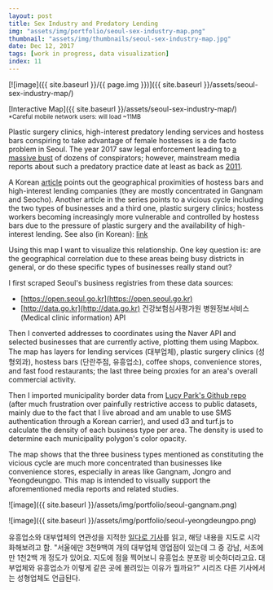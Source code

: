 ```yaml
---
layout: post
title: Sex Industry and Predatory Lending
img: "assets/img/portfolio/seoul-sex-industry-map.png"
thumbnail: "assets/img/thumbnails/seoul-sex-industry-map.jpg"
date: Dec 12, 2017
tags: [work in progress, data visualization]
index: 11
---
```


[![image]({{ site.baseurl }}/{{ page.img }})]({{ site.baseurl }}/assets/seoul-sex-industry-map/)

[Interactive Map]({{ site.baseurl }}/assets/seoul-sex-industry-map/)  
<small>*Careful mobile network users: will load ~11MB</small>

Plastic surgery clinics, high-interest predatory lending services and hostess bars conspiring to take advantage of female hostesses is a de facto problem in Seoul. The year 2017 saw legal enforcement leading to [a massive bust](http://hankookilbo.com/m/v/305ed59690c74876a9ea1987100cb05e) of dozens of conspirators; however, mainstream media reports about such a predatory practice date at least as back as [2011](http://h21.hani.co.kr/arti/cover/cover_general/30836.html).

A Korean [article](http://www.ildaro.com/sub_read.html?uid=7687) points out the geographical proximities of hostess bars and high-interest lending companies (they are mostly concentrated in Gangnam and Seocho). Another article in the series points to a vicious cycle including the two types of businesses and a third one, plastic surgery clinics; hostess workers becoming increasingly more vulnerable and controlled by hostess bars due to the pressure of plastic surgery and the availability of high-interest lending. See also (in Korean): [link](https://e-loom.org/tag/%EB%8C%80%EC%B6%94-%EB%8C%80%EC%B6%9C%EC%9D%80-%EC%B6%94%EC%8B%AC/)

Using this map I want to visualize this relationship. One key question is: are the geographical correlation due to these areas being busy districts in general, or do these specific types of businesses really stand out?

I first scraped Seoul's business registries from these data sources:

- [https://open.seoul.go.kr](https://open.seoul.go.kr)
- [http://data.go.kr](http://data.go.kr) 건강보험심사평가원 병원정보서비스 (Medical clinic information) API

Then I converted addresses to coordinates using the Naver API and selected businesses that are currently active, plotting them using Mapbox. The map has layers for lending services (대부업체), plastic surgery clinics (성형외과), hostess bars (단란주점, 유흥업소), coffee shops, convenience stores, and fast food restaurants; the last three being proxies for an area's overall commercial activity. 

Then I imported municipality border data from [Lucy Park's Github repo](https://github.com/southkorea/seoul-maps) (after much frustration over painfully restrictive access to public datasets, mainly due to the fact that I live abroad and am unable to use SMS authentication through a Korean carrier), and used d3 and turf.js to calculate the density of each business type per area. The density is used to determine each municipality polygon's color opacity.

The map shows that the three business types mentioned as constituting the vicious cycle are much more concentrated than businesses like convenience stores, especially in areas like Gangnam, Jongro and Yeongdeungpo. This map is intended to visually support the aforementioned media reports and related studies.

![image]({{ site.baseurl }}/assets/img/portfolio/seoul-gangnam.png)

![image]({{ site.baseurl }}/assets/img/portfolio/seoul-yeongdeungpo.png)

유흥업소와 대부업체의 연관성을 지적한 [일다로 기사](http://www.ildaro.com/sub_read.html?uid=7687)를 읽고, 해당 내용을 지도로 시각화해보려고 함. "서울에만 3천9백여 개의 대부업체 영업점이 있는데 그 중 강남, 서초에만 1천2백 개 정도가 있어요. 지도에 점을 찍어보니 유흥업소 분포랑 비슷하더라고요. 대부업체와 유흥업소가 이렇게 같은 곳에 몰려있는 이유가 뭘까요?" 시리즈 다른 기사에서는 성형업체도 언급된다.